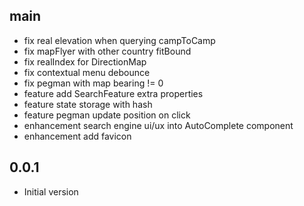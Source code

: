 ## main

- fix real elevation when querying campToCamp
- fix mapFlyer with other country fitBound
- fix realIndex for DirectionMap
- fix contextual menu debounce
- fix pegman with map bearing != 0
- feature add SearchFeature extra properties
- feature state storage with hash
- feature pegman update position on click
- enhancement search engine ui/ux into AutoComplete component
- enhancement add favicon

## 0.0.1

- Initial version
